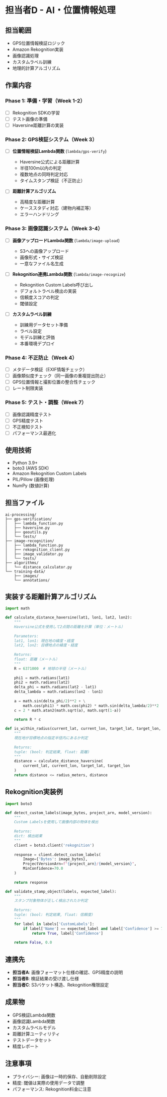 # 担当者D - AI・位置情報処理

## 担当範囲
- GPS位置情報検証ロジック
- Amazon Rekognition実装
- 画像認識処理
- カスタムラベル訓練
- 地理的計算アルゴリズム

## 作業内容

### Phase 1: 準備・学習（Week 1-2）
- [ ] Rekognition SDKの学習
- [ ] テスト画像の準備
- [ ] Haversine距離計算の実装

### Phase 2: GPS検証システム（Week 3）
- [ ] **位置情報検証Lambda関数** (`lambda/gps-verify`)
  - Haversine公式による距離計算
  - 半径100m以内の判定
  - 複数地点の同時判定対応
  - タイムスタンプ検証（不正防止）

- [ ] **距離計算アルゴリズム**
  - 高精度な距離計算
  - ケーススタディ対応（建物内補正等）
  - エラーハンドリング

### Phase 3: 画像認識システム（Week 3-4）
- [ ] **画像アップロードLambda関数** (`lambda/image-upload`)
  - S3への画像アップロード
  - 画像形式・サイズ検証
  - 一意なファイル名生成

- [ ] **Rekognition連携Lambda関数** (`lambda/image-recognize`)
  - Rekognition Custom Labels呼び出し
  - デフォルトラベル検出の実装
  - 信頼度スコアの判定
  - 閾値設定

- [ ] **カスタムラベル訓練**
  - 訓練用データセット準備
  - ラベル設定
  - モデル訓練と評価
  - 本番環境デプロイ

### Phase 4: 不正防止（Week 4）
- [ ] メタデータ検証（EXIF情報チェック）
- [ ] 画像類似度チェック（同一画像の重複提出防止）
- [ ] GPS位置情報と撮影位置の整合性チェック
- [ ] レート制限実装

### Phase 5: テスト・調整（Week 7）
- [ ] 画像認識精度テスト
- [ ] GPS精度テスト
- [ ] 不正検知テスト
- [ ] パフォーマンス最適化

## 使用技術
- Python 3.9+
- boto3 (AWS SDK)
- Amazon Rekognition Custom Labels
- PIL/Pillow (画像処理)
- NumPy (数値計算)

## 担当ファイル
```
ai-processing/
├── gps-verification/
│   ├── lambda_function.py
│   ├── haversine.py
│   ├── geoutils.py
│   └── tests/
├── image-recognition/
│   ├── lambda_function.py
│   ├── rekognition_client.py
│   ├── image_validator.py
│   └── tests/
├── algorithms/
│   └── distance_calculator.py
└── training-data/
    ├── images/
    └── annotations/
```

## 実装する距離計算アルゴリズム

```python
import math

def calculate_distance_haversine(lat1, lon1, lat2, lon2):
    """
    Haversine公式を使用して2点間の距離を計算（単位：メートル）
    
    Parameters:
    lat1, lon1: 現在地の緯度・経度
    lat2, lon2: 目標地点の緯度・経度
    
    Returns:
    float: 距離（メートル）
    """
    R = 6371000  # 地球の半径（メートル）
    
    phi1 = math.radians(lat1)
    phi2 = math.radians(lat2)
    delta_phi = math.radians(lat2 - lat1)
    delta_lambda = math.radians(lon2 - lon1)
    
    a = math.sin(delta_phi/2)**2 + \
        math.cos(phi1) * math.cos(phi2) * math.sin(delta_lambda/2)**2
    c = 2 * math.atan2(math.sqrt(a), math.sqrt(1-a))
    
    return R * c

def is_within_radius(current_lat, current_lon, target_lat, target_lon, radius_meters):
    """
    現在地が目標地点の指定半径内にあるか判定
    
    Returns:
    tuple: (bool: 判定結果, float: 距離)
    """
    distance = calculate_distance_haversine(
        current_lat, current_lon, target_lat, target_lon
    )
    return distance <= radius_meters, distance
```

## Rekognition実装例

```python
import boto3

def detect_custom_labels(image_bytes, project_arn, model_version):
    """
    Custom Labelsを使用して画像内部の物体を検出
    
    Returns:
    dict: 検出結果
    """
    client = boto3.client('rekognition')
    
    response = client.detect_custom_labels(
        Image={'Bytes': image_bytes},
        ProjectVersionArn=f"{project_arn}/{model_version}",
        MinConfidence=70.0
    )
    
    return response

def validate_stamp_object(labels, expected_label):
    """
    スタンプ対象物体が正しく検出されたか判定
    
    Returns:
    tuple: (bool: 判定結果, float: 信頼度)
    """
    for label in labels['CustomLabels']:
        if label['Name'] == expected_label and label['Confidence'] >= 70.0:
            return True, label['Confidence']
    
    return False, 0.0
```

## 連携先
- **担当者A**: 画像フォーマット仕様の確認、GPS精度の説明
- **担当者B**: 検証結果の受け渡し仕様
- **担当者C**: S3バケット構造、Rekognition権限設定

## 成果物
- GPS検証Lambda関数
- 画像認識Lambda関数
- カスタムラベルモデル
- 距離計算ユーティリティ
- テストデータセット
- 精度レポート

## 注意事項
- プライバシー: 画像は一時的保存、自動削除設定
- 精度: 閾値は実際の使用データで調整
- パフォーマンス: Rekognition料金に注意


